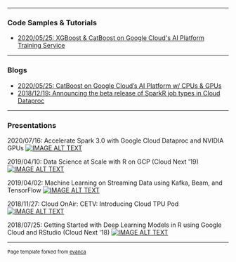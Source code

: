 
---

### Code Samples & Tutorials

- [2020/05/25: XGBoost & CatBoost on Google Cloud's AI Platform Training Service](https://github.com/mchrestkha/machine_learning_examples/tree/master/census)

---

### Blogs

- [2020/05/25: CatBoost on Google Cloud’s AI Platform w/ CPUs & GPUs
](https://medium.com/@mchrestkha/catboost-on-google-clouds-ai-platform-w-cpus-gpus-130e4407e132?source=friends_link&sk=95579b7ba4a447e581d6981c715b01d1)
- [2018/12/19: Announcing the beta release of SparkR job types in Cloud Dataproc](https://cloud.google.com/blog/products/ai-machine-learning/announcing-the-beta-release-of-sparkr-job-types-in-cloud-dataproc)

---

### Presentations

2020/07/16: Accelerate Spark 3.0 with Google Cloud Dataproc and NVIDIA GPUs
[![IMAGE ALT TEXT](https://media-exp1.licdn.com/dms/image/C562DAQEkecxijdKjaQ/profile-treasury-image-shrink_1280_1280/0?e=1597194000&v=beta&t=VBH5jUHIE7OCl_KcXy4YyNyuLzyr7splaz46P2k5wyQ)](https://info.nvidia.com/accelerate-spark-3-with-gcp-and-nvidia-gpus-reg-page.html "Accelerate Spark 3.0 with Google Cloud Dataproc and NVIDIA GPUs
")

2019/04/10: Data Science at Scale with R on GCP (Cloud Next '19)
[![IMAGE ALT TEXT](https://img.youtube.com/vi/XpNVixSN-Mg/0.jpg)](https://www.youtube.com/watch?v=XpNVixSN-Mg "Data Science at Scale with R on GCP (Cloud Next '19)")

2019/04/02: Machine Learning on Streaming Data using Kafka, Beam, and TensorFlow
[![IMAGE ALT TEXT](https://cdn.vidyard.com/thumbnails/Xk4mTCGIRBAxFX6BKSGJJg/0237f6efc0ee69a356e06f.jpg)](https://videos.confluent.io/watch/xJADoLGgH145sD2zApjaXM "Machine Learning on Streaming Data using Kafka, Beam, and TensorFlow")

2018/11/27: Cloud OnAir: CETV: Introducing Cloud TPU Pod
[![IMAGE ALT TEXT](https://img.youtube.com/vi/-G36qELTpfc/0.jpg)](https://www.youtube.com/watch?v=-G36qELTpfc "Cloud OnAir: CETV: Introducing Cloud TPU Pod")

2018/07/25: Getting Started with Deep Learning Models in R using Google Cloud and RStudio (Cloud Next '18)
[![IMAGE ALT TEXT](https://img.youtube.com/vi/y6vPAe9Z7QI/0.jpg)](https://www.youtube.com/watch?v=y6vPAe9Z7QI "Getting Started with Deep Learning Models in R using Google Cloud and RStudio (Cloud Next '18)")

---
<p style="font-size:11px">Page template forked from <a href="https://github.com/evanca/quick-portfolio">evanca</a></p>
<!-- Remove above link if you don't want to attibute -->
